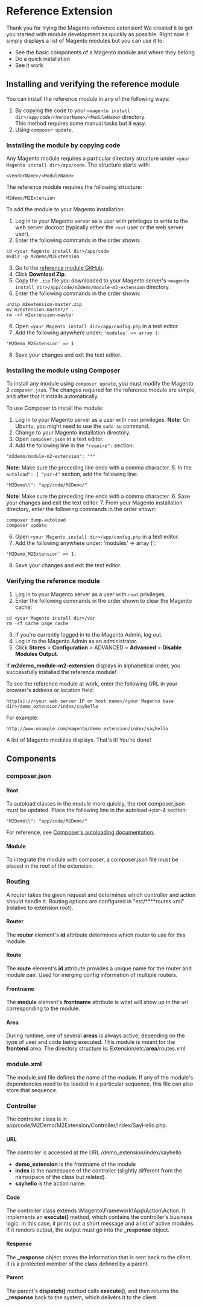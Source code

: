 # Reference Extension

Thank you for trying the Magento reference extension! We created it to get you started with module development as quickly as possible. Right now it simply displays a list of Magento modules but you can use it to:

* See the basic components of a Magento module and where they belong
* Do a quick installation
* See it work


## Installing and verifying the reference module

You can install the reference module in any of the following ways:

1. By copying the code to your `<magento install dir>/app/code/<VendorName>/<ModuleName>` directory.  
   This method requires some manual tasks but it easy.
2. Using `composer update`.


### Installing the module by copying code

Any Magento module requires a particular directory structure under `<your Magento install dir>/app/code`. The structure starts with:
```
<VendorName>/<ModuleName>
```
The reference module requires the following structure:
```
M2demo/M2Extension
```
To add the module to your Magento installation:

1. Log in to your Magento server as a user with privileges to write to the web server docroot (typically either the `root` user or the web server user).
2. Enter the following commands in the order shown:
```
cd <your Magento install dir>/app/code
mkdir -p M2demo/M2Extension
```
3. Go to the [reference module GitHub](https://github.com/coldgreentea/m2extension).
4. Click **Download Zip**.
5. Copy the `.zip` file you downloaded to your Magento server's `<magento install dir>/app/code/m2demo/module-m2-extension` directory.
6. Enter the following commands in the order shown:
```
unzip m2extension-master.zip
mv m2extension-master/* .
rm -rf m2extension-master
```
6. Open `<your Magento install dir>/app/config.php` in a text editor.
7. Add the following anywhere under: `'modules' => array (`:
```
'M2Demo_M2Extension' => 1
```
8. Save your changes and exit the text editor.


### Installing the module using Composer

To install any module using `composer update`, you must modify the Magento 2 `composer.json`. The changes required for the reference module are simple, and after that it installs automatically.

To use Composer to install the module:

1. Log in to your Magento server as a user with `root` privileges.
   **Note**: On Ubuntu, you might need to use the `sudo su` command.
2. Change to your Magento installation directory.
3. Open `composer.json` in a text editor.
4. Add the following line in the `"require":` section:
```
"m2demo/module-m2-extension": "*"
```
   **Note**: Make sure the preceding line ends with a comma character.
5. In the `autoload": { "psr-4"` section, add the following line:
```
"M2Demo\\": "app/code/M2Demo/"
```
   **Note**: Make sure the preceding line ends with a comma character.
6. Save your changes and exit the text editor.
7. From your Magento installation directory, enter the following commands in the order shown:
```
composer dump-autoload
composer update
```
6. Open `<your Magento install dir>/app/config.php` in a text editor.
7. Add the following anywhere under: 'modules' => array (`:
```
'M2Demo_M2Extension' => 1,
```
8. Save your changes and exit the text editor.


### Verifying the reference module

1. Log in to your Magento server as a user with `root` privileges.
2. Enter the following commands in the order shown to clear the Magento cache:
```
cd <your Magento install dir>/var
rm -rf cache page_cache
```
3. If you're currently logged in to the Magento Admin, log out.
4. Log in to the Magento Admin as an administrator.
5. Click **Stores** > **Configuration** > ADVANCED > **Advanced** > **Disable Modules Output**.

If **m2demo_module-m2-extension** displays in alphabetical order, you successfully installed the reference module!

To see the reference module at work, enter the following URL in your browser's address or location field:
```
http[s]://<your web server IP or host name>/<your Magento base dir>/demo_extension/index/sayhello
```
For example:
```
http://www.example.com/magento/demo_extension/index/sayhello
```
A list of Magento modules displays. That's it! You're done!


## Components

### composer.json

#### Root
To autoload classes in the module more quickly, the root composer.json must be updated. Place the following line in the autoload->psr-4 section:
```
"M2Demo\\": "app/code/M2Demo/"
```
For reference, see [Composer's autoloading documentation.](https://getcomposer.org/doc/01-basic-usage.md#autoloading)

#### Module
To integrate the module with composer, a composer.json file must be placed in the root of the extension.

### Routing

A router takes the given request and determines which controller and action should handle it. Routing options are configured in "etc/**<area-code>**routes.xml" (relative to extension root).

#### Router
The **router** element's **id** attribute determines which router to use for this module.

#### Route
The **route** element's **id** attribute provides a unique name for the router and module pair. Used for merging config information of multiple routers.

#### Frontname
The **module** element's **frontname** attribute is what will show up in the url corresponding to the module.

#### Area
During runtime, one of several **areas** is always active, depending on the type of user and code being executed. This module is meant for the **frontend** area. The directory structure is:
Extension/etc/**area**/routes.xml

### module.xml

The module.xml file defines the name of the module. If any of the module's dependencies need to be loaded in a particular sequence, this file can also store that sequence.

### Controller

The controller class is in app/code/M2Demo/M2Extension/Controller/Index/SayHello.php. 

#### URL
The controller is accessed at the URL <magento-base-url>/demo_extension/index/sayhello
* **demo_extension** is the frontname of the module
* **index** is the namespace of the controller (slightly different from the namespace of the class but related).
* **sayhello** is the action name.
 
#### Code
The controller class extends \Magento\Framework\App\Action\Action. It implements an **execute()** method, which contains the controller's business logic. In this case, it prints out a short message and a list of active modules. If it renders output, the output must go into the **\_response** object.

#### Response
The **\_response** object stores the information that is sent back to the client. It is a protected member of the class defined by a parent.
 
#### Parent
The parent's **dispatch()** method calls **execute()**, and then returns the **\_response** back to the system, which delivers it to the client.
